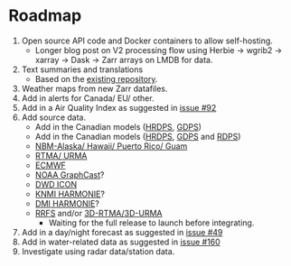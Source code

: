 # Roadmap
1. Open source API code and Docker containers to allow self-hosting.
	* Longer blog post on V2 processing flow using Herbie -> wgrib2 -> xarray -> Dask -> Zarr arrays on LMDB for data.  
2. Text summaries and translations
	* Based on the [existing repository](https://github.com/alexander0042/translations).
3. Weather maps from new Zarr datafiles.
4. Add in alerts for Canada/ EU/ other.
5. Add in a Air Quality Index as suggested in [issue #92](https://github.com/Pirate-Weather/pirateweather/issues/92)
6. Add source data.
	* Add in the Canadian models ([HRDPS](https://herbie.readthedocs.io/en/stable/gallery/eccc_models/hrdps.html), [GDPS](https://herbie.readthedocs.io/en/stable/gallery/eccc_models/gdps.html))
	* Add in the Canadian models ([HRDPS](https://herbie.readthedocs.io/en/stable/gallery/eccc_models/hrdps.html), [GDPS](https://herbie.readthedocs.io/en/stable/gallery/eccc_models/gdps.html) and [RDPS](https://herbie.readthedocs.io/en/stable/gallery/eccc_models/rdps.html))
	* [NBM-Alaska/ Hawaii/ Puerto Rico/ Guam](https://herbie.readthedocs.io/en/stable/gallery/noaa_models/nbm.html)
	* [RTMA/ URMA](https://herbie.readthedocs.io/en/stable/gallery/noaa_models/rtma-urma.html)
	* [ECMWF](https://herbie.readthedocs.io/en/stable/gallery/ecmwf_models/ecmwf.html)
	* [NOAA GraphCast](https://herbie.readthedocs.io/en/stable/gallery/noaa_models/gfs.html#GFS-GraphCast)?
	* [DWD ICON](https://www.dwd.de/EN/ourservices/nwp_forecast_data/nwp_forecast_data.html)
	* [KNMI HARMONIE](https://dataplatform.knmi.nl/group/weather-forecast?q=UWC&sort=metadata_modified+desc)?
	* [DMI HARMONIE](https://opendatadocs.dmi.govcloud.dk/Data/Forecast_Data_Weather_Model_HARMONIE_DINI_IG)?
	* [RRFS](https://herbie.readthedocs.io/en/stable/gallery/noaa_models/rrfs.html) and/or [3D-RTMA/3D-URMA](https://vlab.noaa.gov/web/ufs-r2o/srw-cam)
		* Waiting for the full release to launch before integrating.
7. Add in a day/night forecast as suggested in [issue #49](https://github.com/Pirate-Weather/pirateweather/issues/49)
8. Add in water-related data as suggested in [issue #160](https://github.com/Pirate-Weather/pirateweather/issues/160)
9. Investigate using radar data/station data.
